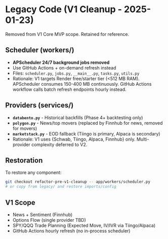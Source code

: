 # Legacy Code (V1 Cleanup - 2025-01-23)

Removed from V1 Core MVP scope. Retained for reference.

## Scheduler (workers/)
- **APScheduler 24/7 background jobs removed**
- Use GitHub Actions + on-demand refresh instead
- Files: `scheduler.py`, `jobs.py`, `__main__.py`, `tasks.py`, `utils.py`
- Rationale: V1 targets Render free/starter tier (<512 MB RAM). APScheduler consumes 150-400 MB continuously. GitHub Actions workflow calls batch refresh endpoints hourly instead.

## Providers (services/)
- **`databento.py`** - Historical backfills (Phase 4+ backtesting only)
- **`polygon.py`** - News/top movers (replaced by Finnhub for news, removed for movers)
- **`marketstack.py`** - EOD fallback (Tiingo is primary, Alpaca is secondary)
- Rationale: V1 uses {Schwab, Tiingo, Alpaca, Finnhub} only. Multi-provider complexity deferred to V2.

## Restoration
To restore any component:
```bash
git checkout refactor-pre-v1-cleanup -- app/workers/scheduler.py
# or copy from legacy/ and restore imports/config
```

## V1 Scope
- News + Sentiment (Finnhub)
- Options Flow (single provider TBD)
- SPY/QQQ Trade Planning (Expected Move, IV/IVR via Tiingo/Alpaca)
- GitHub Actions hourly refresh (no in-process scheduler)
